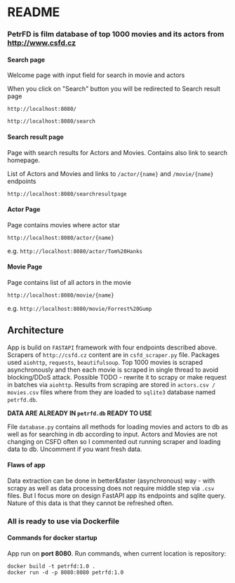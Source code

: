 # README #

### PetrFD is film database of top 1000 movies and its actors from http://www.csfd.cz

#### Search page ####

Welcome page with input field for search in movie and actors

When you click on "Search" button you will be redirected to Search result page

`http://localhost:8080/`

`http://localhost:8080/search`


#### Search result page ####
Page with search results for Actors and Movies. Contains also link to search homepage.

List of Actors and Movies and links to `/actor/{name}` and `/movie/{name}` endpoints

`http://localhost:8080/searchresultpage`

#### Actor Page ####
Page contains movies where actor star

`http://localhost:8080/actor/{name}`

e.g. `http://localhost:8080/actor/Tom%20Hanks`


#### Movie Page ####
Page contains list of all actors in the movie

`http://localhost:8080/movie/{name}`

e.g. `http://localhost:8080/movie/Forrest%20Gump`


## Architecture ##

App is build on `FASTAPI` framework with four endpoints described above. Scrapers of `http://csfd.cz` content are in `csfd_scraper.py` file. Packages used `aiohttp`, `requests`, `beautifulsoup`. Top 1000 movies is scraped asynchronously and then each movie is scraped in single thread to avoid blocking/DDoS attack. Possible TODO - rewrite it to scrapy or make request in batches via `aiohttp`. Results from scraping are stored in `actors.csv / movies.csv` files where from they are loaded to `sqlite3` database named `petrfd.db`. 

**DATA ARE ALREADY IN `petrfd.db` READY TO USE**

File `database.py` contains all methods for loading movies and actors to db as well as for searching in db according to input. Actors and Movies are not changing on CSFD often so I commented out running scraper and loading data to db. Uncomment if you want fresh data.  

#### Flaws of app ####
Data extraction can be done in better&faster (asynchronous) way - with scrapy as well as data processing does not require middle step via `.csv` files. But I focus more on design FastAPI app its endpoints and sqlite query. Nature of this data is that they cannot be refreshed often. 


### All is ready to use via Dockerfile
#### Commands for docker startup
App run on **port 8080**. Run commands, when current location is repository:
```
docker build -t petrfd:1.0 .
docker run -d -p 8080:8080 petrfd:1.0
```

